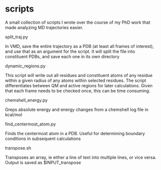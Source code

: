 # scripts

A small collection of scripts I wrote over the course of my PhD work that made analyzing MD trajectories easier. 

split_traj.py 

In VMD, save the entire trajectory as a PDB (at least all frames of interest), and use that as an argument for the script. It will split the file into constituent PDBs, and save each one in its own directory


dynamic_regions.py

This script will write out all residues and constituent atoms of any residue within a given radius of any atoms within selected residues. The script differentiates between QM and active regions for later 
calculations. Given that each frame needs to be checked once, this can be time consuming.


chemshell_energy.py

Greps absolute energy and energy changes from a chemshell log file in kcal/mol


find_centermost_atom.py

Finds the centermost atom in a PDB. Useful for determining boundary conditions in subsequent calculations


transpose.sh

Transposes an array, ie either a line of text into multiple lines, or vice versa. Output is saved as $INPUT_transpose
